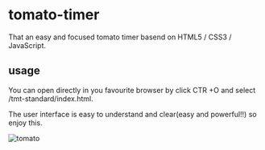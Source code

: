 # tomato-timer
That an easy and focused tomato timer basend on HTML5 / CSS3 / JavaScript.

## usage 
You can open directly in you favourite browser by click CTR +O and select /tmt-standard/index.html.

The user interface is easy to understand and clear(easy and powerful!!) so enjoy this.

![tomato](https://user-images.githubusercontent.com/34816005/34328223-be0a9f64-e8d9-11e7-8eca-3341ec9be67b.png)
